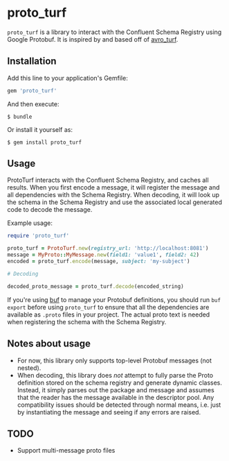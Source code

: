 # proto_turf

`proto_turf` is a library to interact with the Confluent Schema Registry using Google Protobuf. It is inspired by and based off of [avro_turf](https://github.com/dasch/avro_turf).

## Installation

Add this line to your application's Gemfile:

```ruby
gem 'proto_turf'
```

And then execute:

    $ bundle

Or install it yourself as:

    $ gem install proto_turf

## Usage

ProtoTurf interacts with the Confluent Schema Registry, and caches all results. When you first encode a message, it will register the message and all dependencies with the Schema Registry. When decoding, it will look up the schema in the Schema Registry and use the associated local generated code to decode the message.

Example usage:

```ruby
require 'proto_turf'

proto_turf = ProtoTurf.new(registry_url: 'http://localhost:8081')
message = MyProto::MyMessage.new(field1: 'value1', field2: 42)
encoded = proto_turf.encode(message, subject: 'my-subject')

# Decoding

decoded_proto_message = proto_turf.decode(encoded_string)
```

If you're using [buf](https://buf.build/) to manage your Protobuf definitions, you should run `buf export` before using `proto_turf` to ensure that all the dependencies are available as `.proto` files in your project. The actual proto text is needed when registering the schema with the Schema Registry.

## Notes about usage

* For now, this library only supports top-level Protobuf messages (not nested).
* When decoding, this library does *not* attempt to fully parse the Proto definition stored on the schema registry and generate dynamic classes. Instead, it simply parses out the package and message and assumes that the reader has the message available in the descriptor pool. Any compatibility issues should be detected through normal means, i.e. just by instantiating the message and seeing if any errors are raised.

## TODO

* Support multi-message proto files
